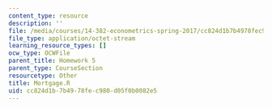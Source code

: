 ```yaml
---
content_type: resource
description: ''
file: /media/courses/14-382-econometrics-spring-2017/cc824d1b7b4978fec980d05f0b0082e5_Mortgage.R
file_type: application/octet-stream
learning_resource_types: []
ocw_type: OCWFile
parent_title: Homework 5
parent_type: CourseSection
resourcetype: Other
title: Mortgage.R
uid: cc824d1b-7b49-78fe-c980-d05f0b0082e5
---
```

